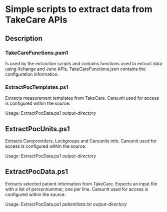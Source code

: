 # Simple scripts to extract data from TakeCare APIs

## Description

### TakeCareFunctions.psm1

Is used by the extraction scripts and contains functions used to extract data using Xchange and Juno APIs.
TakeCareFunctions.json contains the configuration information.

### ExtractPocTemplates.ps1

Extracts measurement templates from TakeCare.
Careunit used for access is configured within the source.

Usage: ExtractPocData.ps1 *output-directory*

## ExtractPocUnits.ps1

Extracts Careproviders, Lockgroups and Careunits info.
Careunit used for access is configured within the source.

Usage: ExtractPocData.ps1 *output-directory*

## ExtractPocData.ps1

Extracts selected patient information from TakeCare.
Expects an input file with a list of personnummer, one per line.
Careunit used for access is configured within the source.

Usage: ExtractPocData.ps1 *patientlista.txt* *output-directory*
